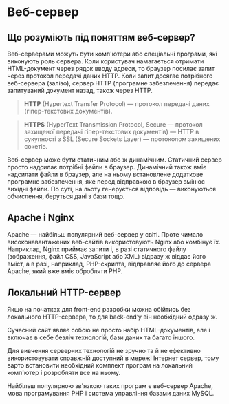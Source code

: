 # Веб-сервер

## Що розуміють під поняттям веб-сервер?

Веб-серверами можуть бути комп'ютери або спеціальні програми, які виконують роль сервера. Коли користувач намагається отримати HTML-документ через рядок вводу адреси, то браузер посилає запит через протокол передачі даних HTTP. Коли запит досягає потрібного веб-сервера (залізо), сервер HTTP (програмне забезпечення) передає запитуваний документ назад, також через HTTP.

> **HTTP** (Hypertext Transfer Protocol) — протокол передачі даних (гіпер-текстових документів).

> **HTTPS** (HyperText Transmission Protocol, Secure — протокол захищеної передачі гіпер-текстових документів) — HTTP в сукупності з SSL (Secure Sockets Layer) — протоколом захищених сокетів.

Веб-сервер може бути статичним або ж динамічним. Статичний сервер просто надсилає потрібні файли в браузер. Динамічний також вміє надсилати файли в браузер, але на ньому встановлене додаткове програмне забезпечення, яке перед відправкою в браузер змінює вихідні файли. По суті, на льоту генерується відповідь — виконуються обчислення, беруться дані з бази тощо.

## Apache і Nginx

Apache — найбільш популярний веб-сервер у світі. Проте чимало високонавантажених веб-сайтів використовують Nginx або комбінує їх. Наприклад, Nginx приймає запити і, в разі статичного файлу (зображення, файл CSS, JavaScript або XML) відразу ж віддає його вміст, а в разі, наприклад, PHP-скрипта, відправляє його до сервера Apache, який вже вміє обробляти PHP.

## Локальний HTTP-сервер

Якщо на початках для front-end разробки можна обійтись без локального HTTP-сервера, то для back-end’у він необхідний одразу ж.

Сучасний сайт являє собою не просто набір HTML-документів, але і включає в себе безліч технологій, бази даних та багато іншого.

Для вивчення серверних технологій не зручно та й не ефективно використовувати справжній доступний в мережі Інтернет сервер, тому варто встановити необхідний комплект програм на локальний комп'ютер і розробляти все на ньому.

Найбільш популярною зв'язкою таких програм є веб-сервер Apache, мова програмування PHP і система управління базами даних MySQL.

